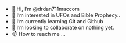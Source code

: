 - 👋 Hi, I’m @drdan711maccom
- 👀 I’m interested in UFOs and Bible Prophecy..
- 🌱 I’m currently learning Git and Github
- 💞️ I’m looking to collaborate on nothing yet. 
- 📫 How to reach me ...

<!---
drdan711maccom/drdan711maccom is a ✨ special ✨ repository because its `README.md` (this file) appears on your GitHub profile.
You can click the Preview link to take a look at your changes.
--->
